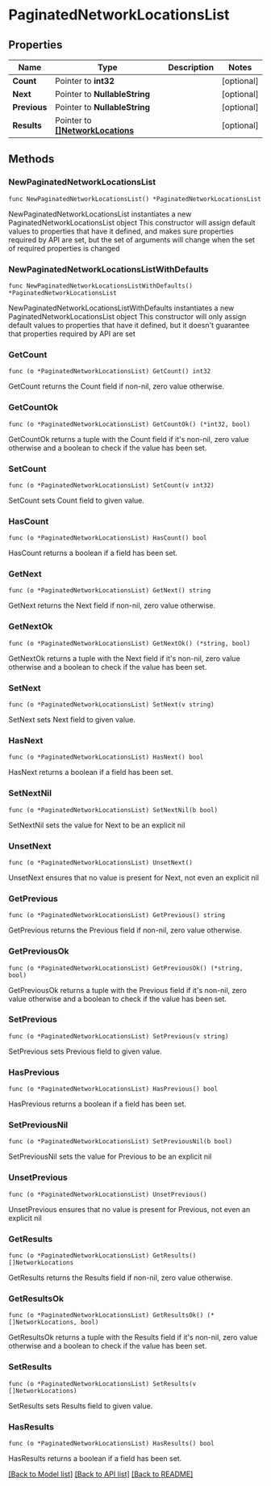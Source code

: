 # PaginatedNetworkLocationsList

## Properties

Name | Type | Description | Notes
------------ | ------------- | ------------- | -------------
**Count** | Pointer to **int32** |  | [optional] 
**Next** | Pointer to **NullableString** |  | [optional] 
**Previous** | Pointer to **NullableString** |  | [optional] 
**Results** | Pointer to [**[]NetworkLocations**](NetworkLocations.md) |  | [optional] 

## Methods

### NewPaginatedNetworkLocationsList

`func NewPaginatedNetworkLocationsList() *PaginatedNetworkLocationsList`

NewPaginatedNetworkLocationsList instantiates a new PaginatedNetworkLocationsList object
This constructor will assign default values to properties that have it defined,
and makes sure properties required by API are set, but the set of arguments
will change when the set of required properties is changed

### NewPaginatedNetworkLocationsListWithDefaults

`func NewPaginatedNetworkLocationsListWithDefaults() *PaginatedNetworkLocationsList`

NewPaginatedNetworkLocationsListWithDefaults instantiates a new PaginatedNetworkLocationsList object
This constructor will only assign default values to properties that have it defined,
but it doesn't guarantee that properties required by API are set

### GetCount

`func (o *PaginatedNetworkLocationsList) GetCount() int32`

GetCount returns the Count field if non-nil, zero value otherwise.

### GetCountOk

`func (o *PaginatedNetworkLocationsList) GetCountOk() (*int32, bool)`

GetCountOk returns a tuple with the Count field if it's non-nil, zero value otherwise
and a boolean to check if the value has been set.

### SetCount

`func (o *PaginatedNetworkLocationsList) SetCount(v int32)`

SetCount sets Count field to given value.

### HasCount

`func (o *PaginatedNetworkLocationsList) HasCount() bool`

HasCount returns a boolean if a field has been set.

### GetNext

`func (o *PaginatedNetworkLocationsList) GetNext() string`

GetNext returns the Next field if non-nil, zero value otherwise.

### GetNextOk

`func (o *PaginatedNetworkLocationsList) GetNextOk() (*string, bool)`

GetNextOk returns a tuple with the Next field if it's non-nil, zero value otherwise
and a boolean to check if the value has been set.

### SetNext

`func (o *PaginatedNetworkLocationsList) SetNext(v string)`

SetNext sets Next field to given value.

### HasNext

`func (o *PaginatedNetworkLocationsList) HasNext() bool`

HasNext returns a boolean if a field has been set.

### SetNextNil

`func (o *PaginatedNetworkLocationsList) SetNextNil(b bool)`

 SetNextNil sets the value for Next to be an explicit nil

### UnsetNext
`func (o *PaginatedNetworkLocationsList) UnsetNext()`

UnsetNext ensures that no value is present for Next, not even an explicit nil
### GetPrevious

`func (o *PaginatedNetworkLocationsList) GetPrevious() string`

GetPrevious returns the Previous field if non-nil, zero value otherwise.

### GetPreviousOk

`func (o *PaginatedNetworkLocationsList) GetPreviousOk() (*string, bool)`

GetPreviousOk returns a tuple with the Previous field if it's non-nil, zero value otherwise
and a boolean to check if the value has been set.

### SetPrevious

`func (o *PaginatedNetworkLocationsList) SetPrevious(v string)`

SetPrevious sets Previous field to given value.

### HasPrevious

`func (o *PaginatedNetworkLocationsList) HasPrevious() bool`

HasPrevious returns a boolean if a field has been set.

### SetPreviousNil

`func (o *PaginatedNetworkLocationsList) SetPreviousNil(b bool)`

 SetPreviousNil sets the value for Previous to be an explicit nil

### UnsetPrevious
`func (o *PaginatedNetworkLocationsList) UnsetPrevious()`

UnsetPrevious ensures that no value is present for Previous, not even an explicit nil
### GetResults

`func (o *PaginatedNetworkLocationsList) GetResults() []NetworkLocations`

GetResults returns the Results field if non-nil, zero value otherwise.

### GetResultsOk

`func (o *PaginatedNetworkLocationsList) GetResultsOk() (*[]NetworkLocations, bool)`

GetResultsOk returns a tuple with the Results field if it's non-nil, zero value otherwise
and a boolean to check if the value has been set.

### SetResults

`func (o *PaginatedNetworkLocationsList) SetResults(v []NetworkLocations)`

SetResults sets Results field to given value.

### HasResults

`func (o *PaginatedNetworkLocationsList) HasResults() bool`

HasResults returns a boolean if a field has been set.


[[Back to Model list]](../README.md#documentation-for-models) [[Back to API list]](../README.md#documentation-for-api-endpoints) [[Back to README]](../README.md)


